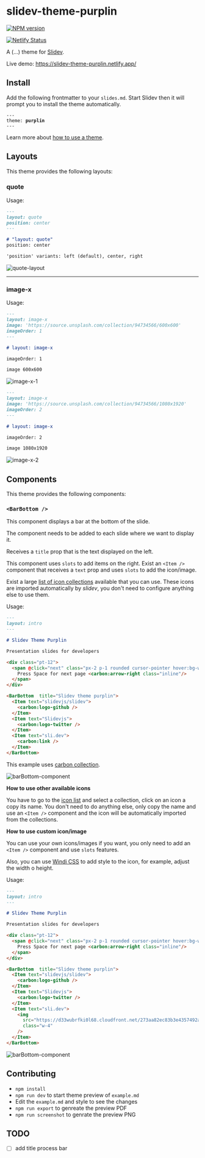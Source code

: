 # slidev-theme-purplin

[![NPM version](https://img.shields.io/npm/v/slidev-theme-purplin?color=3AB9D4&label=)](https://www.npmjs.com/package/slidev-theme-purplin)

[![Netlify Status](https://api.netlify.com/api/v1/badges/c011b5f3-5d1f-4c16-a1df-929b1e503724/deploy-status)](https://app.netlify.com/sites/slidev-theme-purplin/deploys)

A (...) theme for [Slidev](https://github.com/slidevjs/slidev).

<!--
run `npm run dev` to check out the slides for more details of how to start writing a theme
-->

<!--
put some screenshots here to demonstrate your theme,
-->

Live demo: https://slidev-theme-purplin.netlify.app/

## Install

Add the following frontmatter to your `slides.md`. Start Slidev then it will prompt you to install the theme automatically.

<pre><code>---
theme: <b>purplin</b>
---</code></pre>

Learn more about [how to use a theme](https://sli.dev/themes/use).

## Layouts

This theme provides the following layouts:

### quote

Usage:

```markdown
---
layout: quote
position: center
---

# "layout: quote"
position: center

'position' variants: left (default), center, right
```

![quote-layout](https://user-images.githubusercontent.com/13499566/118434542-dd60d500-b6a2-11eb-9f4e-1759abe19349.png)

---

### image-x

Usage:

```markdown
---
layout: image-x
image: 'https://source.unsplash.com/collection/94734566/600x600'
imageOrder: 1
---

# layout: image-x

imageOrder: 1

image 600x600
```

![image-x-1](https://user-images.githubusercontent.com/13499566/118434655-07b29280-b6a3-11eb-902c-3b142d57a770.png)

```markdown
---
layout: image-x
image: 'https://source.unsplash.com/collection/94734566/1080x1920'
imageOrder: 2
---

# layout: image-x

imageOrder: 2

image 1080x1920
```

![image-x-2](https://user-images.githubusercontent.com/13499566/118434696-1a2ccc00-b6a3-11eb-9655-e740b330b2de.png)

## Components

This theme provides the following components:

### `<BarBottom />`

This component displays a bar at the bottom of the slide.

The component needs to be added to each slide where we want to display it.

Receives a `title` prop that is the text displayed on the left.

This component uses `slots` to add items on the right. Exist an `<Item />` component that receives a `text` prop and uses `slots` to add the icon/image.

Exist a large [list of icon collections](https://icones.js.org/collection) available that you can use. These icons are imported automatically by _slidev_, you don't need to configure anything else to use them.

Usage:

```markdown
---
layout: intro
---

# Slidev Theme Purplin

Presentation slides for developers

<div class="pt-12">
  <span @click="next" class="px-2 p-1 rounded cursor-pointer hover:bg-white hover:bg-opacity-10">
    Press Space for next page <carbon:arrow-right class="inline"/>
  </span>
</div>

<BarBottom  title="Slidev theme purplin">
  <Item text="slidevjs/slidev">
    <carbon:logo-github />
  </Item>
  <Item text="Slidevjs">
    <carbon:logo-twitter />
  </Item>
  <Item text="sli.dev">
    <carbon:link />
  </Item>
</BarBottom>
```

This example uses [carbon collection](https://icones.js.org/collection/carbon).

![barBottom-component](https://user-images.githubusercontent.com/13499566/118434724-287ae800-b6a3-11eb-8e7c-b52d5765245a.png)

**How to use other available icons**

You have to go to the [icon list](https://icones.js.org/collection) and select a collection, click on an icon a copy its name. You don't need to do anything else, only copy the name and use an `<Item />` component and the icon will be automatically imported from the collections.

**How to use custom icon/image**

You can use your own icons/images if you want, you only need to add an `<Item />` component and use `slots` features.

Also, you can use [Windi CSS](https://windicss.org/) to add style to the icon, for example, adjust the width o height.

Usage:

```markdown
---
layout: intro
---

# Slidev Theme Purplin

Presentation slides for developers

<div class="pt-12">
  <span @click="next" class="px-2 p-1 rounded cursor-pointer hover:bg-white hover:bg-opacity-10">
    Press Space for next page <carbon:arrow-right class="inline"/>
  </span>
</div>

<BarBottom  title="Slidev theme purplin">
  <Item text="slidevjs/slidev">
    <carbon:logo-github />
  </Item>
  <Item text="Slidevjs">
    <carbon:logo-twitter />
  </Item>
  <Item text="sli.dev">
    <img
      src="https://d33wubrfki0l68.cloudfront.net/273aa82ec83b3e4357492a201fb68048af1c3e6a/8f657/logo.svg"
      class="w-4"
    />
  </Item>
</BarBottom>
```

![barBottom-component](https://user-images.githubusercontent.com/13499566/139119534-4398a2ff-4f83-4282-9d12-bf5f27b99174.png)

## Contributing

- `npm install`
- `npm run dev` to start theme preview of `example.md`
- Edit the `example.md` and style to see the changes
- `npm run export` to genreate the preview PDF
- `npm run screenshot` to genrate the preview PNG

## TODO
- [ ] add title process bar
